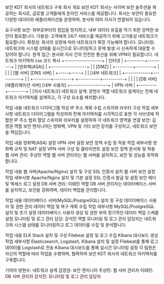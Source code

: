 보안 KDT 회사의 네트워크 구축
회사 개요
보안 KDT 회사는 사이버 보안 솔루션을 제공하는 회사로, 글로벌 고객들에게 온라인 서비스를 제공합니다. 회사는 보안이 중요한 다양한 데이터와 애플리케이션을 운영하며, 본사와 여러 지사가 연결되어 있습니다.

요구사항
보안: 외부로부터의 침입을 방지하고, 내부 데이터 유출을 막기 위한 강력한 보안이 필요합니다.
가용성: 고객에게 24/7 서비스를 제공하기 위해 고가용성 네트워크가 필요합니다.
확장성: 회사의 성장에 따라 네트워크가 확장 가능해야 합니다.
모니터링: 네트워크와 시스템 상태를 실시간으로 모니터링하고 문제 발생 시 신속하게 대응할 수 있어야 합니다.
원격 접근: 본사와 지사 간의 안전한 통신을 위해 VPN이 필요합니다.
네트워크 아키텍처
css
코드 복사
                          +-------------------+
                          |       인터넷       |
                          +---------+---------+
                                    |
                                  [방화벽(ASA)]
                                    |
                                    +------------------+
                                    |                  |
                                [DMZ]                  |
                       +---------+---------+          |
                       |                   |          |
                   [웹 서버]            [DNS 서버]     |
                                                 +-----+-----+
                                                 |           |
                                             [내부 네트워크]  |
                                   +-------------+-----------+
                                   |                         |
                         +---------+---------+   +-----------+-----------+
                         |                   |   |                       |
                      [DB 서버]          [애플리케이션 서버]      [내부 사용자]
                                   +-------------------+
                                   |    VPN 서버       |
                                   +---------+---------+
                                             |
                                         [지사 네트워크]
네트워크 설계: 양현수
역할
네트워크 설계자는 전체 네트워크 아키텍처를 설계하고, 각 구성 요소를 배치합니다.

작업 내용
네트워크 다이어그램 작성
IP 주소 계획 수립
스위치와 라우터 구성
작업 세부사항
네트워크 다이어그램을 작성하여 전체 아키텍처를 시각적으로 표현
각 서브넷에 적합한 IP 주소 범위 할당
스위치와 라우터를 설정하여 각 네트워크 영역을 연결
보안: 김영권
역할
보안 엔지니어는 방화벽, VPN 및 기타 보안 장치를 구성하고, 네트워크 보안을 책임집니다.

작업 내용
방화벽(ASA) 설정
VPN 서버 설정
보안 정책 수립 및 적용
작업 세부사항
방화벽 규칙 및 NAT 설정
VPN 서버 구성 및 클라이언트 설정
보안 정책 문서화 및 적용
웹 서버 관리: 주상민
역할
웹 서버 관리자는 웹 서버를 설치하고, 보안 및 성능을 최적화합니다.

작업 내용
웹 서버(Apache/Nginx) 설치 및 구성
SSL 인증서 설치
웹 서버 보안 설정
작업 세부사항
Apache/Nginx 설치 및 기본 설정
SSL 인증서 발급 및 설정
보안 헤더 및 액세스 로그 설정
DB 서버 관리: 이태민
역할
DB 서버 관리자는 데이터베이스 서버를 설치하고, 보안을 강화하며, 데이터 백업을 관리합니다.

작업 내용
데이터베이스 서버(MySQL/PostgreSQL) 설치 및 구성
데이터베이스 사용자 및 권한 관리
데이터 백업 및 복구 계획 수립
작업 세부사항
MySQL/PostgreSQL 설치 및 초기 설정
데이터베이스 사용자 생성 및 권한 부여
정기적인 데이터 백업 스케줄 설정
모니터링 및 로그 관리 담당: 강석진
역할
모니터링 및 로그 관리 담당자는 네트워크와 시스템 상태를 모니터링하고 로그 데이터를 수집 및 분석합니다.

작업 내용
ELK Stack 설치 및 구성
Filebeat 설정 및 로그 수집
Kibana 대시보드 생성
작업 세부사항
Elasticsearch, Logstash, Kibana 설치 및 설정
Filebeat를 통해 로그 데이터를 Logstash로 전송
Kibana 대시보드를 통해 실시간 모니터링 설정
각 팀원은 자신의 역할에 따라 작업을 수행하며, 협력하여 보안 KDT 회사의 네트워크 아키텍처를 구축합니다.

기여자
양현수: 네트워크 설계
김영권: 보안 엔지니어
주상민: 웹 서버 관리자
이태민: DB 서버 관리자
강석진: 모니터링 및 로그 관리 담당자
